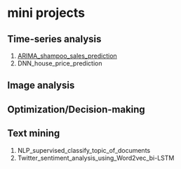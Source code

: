 # mini projects

## Time-series analysis
1. [ARIMA_shampoo_sales_prediction]()
2. DNN_house_price_prediction

## Image analysis


## Optimization/Decision-making


## Text mining
1. NLP_supervised_classify_topic_of_documents
2. Twitter_sentiment_analysis_using_Word2vec_bi-LSTM
